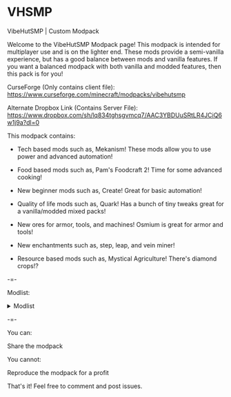 # VHSMP
VibeHutSMP | Custom Modpack

Welcome to the VibeHutSMP Modpack page! This modpack is intended for multiplayer use and is on the lighter end.
These mods provide a semi-vanilla experience, but has a good balance between mods and vanilla features. If you want a balanced modpack with both vanilla and modded features, then this pack is for you!

CurseForge (Only contains client file): https://www.curseforge.com/minecraft/modpacks/vibehutsmp

Alternate Dropbox Link (Contains Server File): https://www.dropbox.com/sh/lq834tghsgvmcq7/AAC3YBDUuSRtLR4JCiQ6w1j9a?dl=0

This modpack contains:

- Tech based mods such as, Mekanism! These mods allow you to use power and advanced automation!

- Food based mods such as, Pam's Foodcraft 2! Time for some advanced cooking!

- New beginner mods such as, Create! Great for basic automation!

- Quality of life mods such as, Quark! Has a bunch of tiny tweaks great for a vanilla/modded mixed packs!

- New ores for armor, tools, and machines! Osmium is great for armor and tools!

- New enchantments such as, step, leap, and vein miner!

- Resource based mods such as, Mystical Agriculture! There's diamond crops!?

 

-=-

 

Modlist:

<details>
  <summary>Modlist</summary>

  ```
Just Enough Items (JEI) (by mezz)

ZeroCore 2 (by ZeroNoRyouki)

RFTools Base (by McJty)

EzZoom (by JTK222)

Mystical Agradditions (by BlakeBr0)

Ex Nihilo: Sequentia (by NovaMachina)

RandomPatches (Forge) (by TheRandomLabs)

Integrated Dynamics (by kroeser)

Pam's HarvestCraft 2 - Food Extended (by pamharvestcraft)

Ender Storage 1.8.+ (by covers1624)

Environmental Tech (by ValkyrieofNight)

JEITweaker (by Jaredlll08)

Powah! (by owmii)

Storage Drawers (by Texelsaur)

Industrial Foregoing (by Buuz135)

Lollipop (by owmii)

Cucumber Library (by BlakeBr0)

Vein Mining (Forge) (by TheIllusiveC4)

GraveStone Mod (by henkelmax)

ValkyrieLib (by ValkyrieofNight)

Chlorine (by hanetzer)

U Team Core (by HyCraftHD)

IAP [Silent's Mechanisms] (by ArrowsendGaming)

Silent Lib (by SilentChaos512)

Refined Pipes (by raoulvdberge)

Integrated Terminals (by kroeser)

Cyclops Core (by kroeser)

Trash Cans (by SuperMartijn642)

XNet Gases (by Terrails)

Titanium (by hrznstudio)

Silent Gear (by SilentChaos512)

Silent's Gems (by SilentChaos512)

Pam's HarvestCraft 2 - Trees (by pamharvestcraft)

Environmental Core (by ValkyrieofNight)

Immersive Engineering (by BluSunrize)

Flux Networks (by sonar_sonic)

Integrated Crafting (by kroeser)

Useful Backpacks (by HyCraftHD)

Mystical Agriculture (by BlakeBr0)

Create (by simibubi)

IAP [Silent's Gems] (by ArrowsendGaming)

Uppers (by vadis365)

Integrated NBT (by scleox)

Construction Wand (by ThetaDev)

MixinBootstrap (by LX_Gaming)

TrashSlot (by BlayTheNinth)

Pig Poop (Fabric) (by Focamacho)

Integrated REST (by kroeser)

Patchouli (by Vazkii)

IAP [Industrial Foregoing] (by ArrowsendGaming)

Step (by ModdingLegacy)

CraftTweaker (by Jaredlll08)

Extreme Reactors (by ZeroNoRyouki)

CB: Compressed Blocks (by sa_shi_ro)

Mekanism (by bradyaidanc)

Refined Storage (by raoulvdberge)

McJtyLib (by McJty)

Integrated Tunnels (by kroeser)

Neat (by Vazkii)

Mekanism Generators (by bradyaidanc)

Mekanism Tools (by bradyaidanc)

FerriteCore (by malte0811)

CodeChicken Lib 1.8.+ (by covers1624)

Thermal Foundation (by TeamCoFH)

IAP [Powah] (by ArrowsendGaming)

Pam's HarvestCraft 2 - Crops (by pamharvestcraft)

CoFH Core (by TeamCoFH)

Thermal Expansion (by TeamCoFH)

Quark (by Vazkii)

Just Enough Resources (JER) (by way2muchnoise)

Common Capabilities (by kroeser)

Decorative Blocks (by stohun)

Clumps (by Jaredlll08)

Einstein's Library (by MincraftEinstein)

IAP [Mekanism] (by ArrowsendGaming)

Leap (by ModdingLegacy)

Silent's Mechanisms (by SilentChaos512)

Iron Chests (by ProgWML6)

AutoRegLib (by Vazkii)

Pam's HarvestCraft 2 - Food Core (by pamharvestcraft)

Fabric API (by modmuss50)

Extended Crafting (by BlakeBr0)

Applied Energistics 2 (by AlgorithmX2)

Unity: Dark Edition (by theCyanideX)

XNet (by McJty)

Industrial Agriculture (by ArrowsendGaming)

Useful Slime (by MincraftEinstein)

Pickle Tweaks (by BlakeBr0)

Controlling (by Jaredlll08)

Xaero's Minimap (by xaero96)

Hwyla (by TehNut)

JEI Integration (by SnowShock35)
```
</details>

-=-

 

You can:

Share the modpack

 

You cannot:

Reproduce the modpack for a profit

 

That's it! Feel free to comment and post issues.
